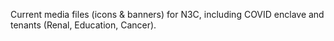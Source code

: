 Current media files (icons & banners) for N3C, including COVID enclave and tenants (Renal, Education, Cancer).

